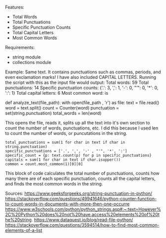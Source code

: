 Features:
- Total Words
- Total Punctuations
- Specific Punctuation Counts
- Total Capital Letters
- Most Common Words

Requirements:
- string module
- collections module

Example:
Same text. It contains punctuations such as commas, periods, and even exclamation marks! I have also included CAPITAL LETTERS.
Running the script with this as the input file would output:
Total words: 59
Total punctuations: 14
Specific punctuation counts: {'.': 3, ',': 1, '-': 0, "'": 0, '*': 0, ':': 1}
Total capital letters: 6
Most common word: is

def analyze_text(file_path):
  with open(file_path , 'r') as file:
    text = file.read()
    word = text.split()
    count = Counter(word)
    punctuation = set(string.punctuation)
    total_words = len(word)

This opens the file, reads it, splits up all the text into it's own section to count the number of words, punctuations, etc. I did this because I used len to count the number of words, or puncutations in the string.

    total_punctuations = sum(1 for char in text if char in string.punctuation)
    specific_punctuations = ['.', ',', '-' , "'", '*', ':']
    specific_count = {p: text.count(p) for p in specific_punctuations}
    capitals = sum(1 for char in text if char.isupper())
    common = count.most_common(1)[0][0]

This block of code calculates the total number of punctuations, counts how many there are of each specific punctuation, counts all the capital letters, and finds the most common words in the string.





Sources: 
https://www.geeksforgeeks.org/string-punctuation-in-python/
https://stackoverflow.com/questions/49941646/python-counter-function-to-count-words-in-documents-with-more-then-one-occurre
https://www.w3schools.com/python/python_strings.asp#:~:text=However%2C%20Python%20does%20not%20have,access%20elements%20of%20the%20string.
https://www.dataquest.io/blog/read-file-python/
https://stackoverflow.com/questions/3594514/how-to-find-most-common-elements-of-a-list

